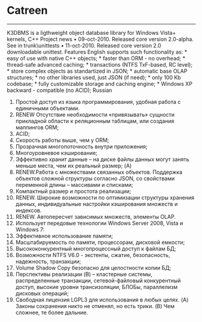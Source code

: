 # Catreen
________________________________________
K3DBMS is a ligthweight object database library for Windows Vista+ kernels, C++
Project news
•	09-oct-2010. Released core version 2.0-alpha. See in trunk\unittests
•	11-oct-2010. Released core version 2.0 downloadable unittest.
Features
English
supports such functionality as: * easy of use with native C++ objects; * faster than ORM - no overhead; * thread-safe advanced caching; * transactions (NTFS TxF-based, RC level); * store complex objects as standartized in JSON; * automatic base OLAP structures; * no other libraries used, just JSON (if need); * only 100 Kb codebase; * fully customizable storage and caching engine; * Windows XP backward - compatible (no ACID);
Russian
1.	Простой доступ из языка программирования, удобная работа с единичными объектами.
2.	RENEW Отсутствие необходимости «привязывать» сущности прикладной области к реляционным таблицам, или создания маппингов ORM;
3.	ACID;
4.	Скорость работы выше, чем у ORM;
5.	Прозрачная многопоточность внутри приложения;
6.	Многоуровневое кэширование;
7.	Эффективно хранит данные – на диске файлы данных могут занять меньше места, чем их реальный размер; (A)
8.	RENEW.Работа с множествами связанных объектов. Поддержка объектов сложной структуры согласно JSON, со свойствами переменной длины – массивами и списками;
9.	Компактный размер и простота реализации;
10.	RENEW. Широкие возможности по оптимизации структуры хранения данных, индивидуальные настройки кэширования множеств и индексов.
11.	RENEW. Автопересчет зависимых множеств, элементы OLAP.
12.	Использует передовые технологии Windows Server 2008, Vista и Windows 7:
1.	Эффективное использование памяти;
2.	Масштабируемость по памяти, процессорам, дисковой емкости;
3.	Высококонкурентный многопроцессный доступ к файлам БД;
4.	Возможности NTFS V6.0 - экстенты, сжатие, безопасность, надежность, транзакции;
5.	Volume Shadow Copy безопасно для целостности копии БД;
13.	Перспективы реализации (B) – кластерные системы, распределенные транзакции, сетевой-файловый конкурентный доступ, высокие уровни трансизоляции, БЛОБы, параллелизм дисковых операций;
14.	Свободная лицензия LGPL3 для использования в любых целях.
(A) Законы сохранения никто не отменял, но есть трики. (B) Чем сложнее, те более дальние.

